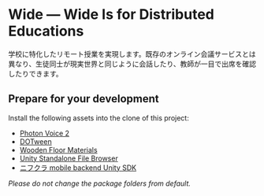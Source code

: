 # Wide — Wide Is for Distributed Educations
学校に特化したリモート授業を実現します。既存のオンライン会議サービスとは異なり、生徒同士が現実世界と同じように会話したり、教師が一目で出席を確認したりできます。

## Prepare for your development
Install the following assets into the clone of this project:
- [Photon Voice 2](https://assetstore.unity.com/packages/tools/audio/photon-voice-2-130518?locale=ja-JP)
- [DOTween](https://assetstore.unity.com/packages/tools/animation/dotween-hotween-v2-27676)
- [Wooden Floor Materials](https://assetstore.unity.com/packages/2d/textures-materials/wood/wooden-floor-materials-150564)
- [Unity Standalone File Browser](https://github.com/gkngkc/UnityStandaloneFileBrowser)
- [ニフクラ mobile backend Unity SDK](https://github.com/NIFCLOUD-mbaas/ncmb_unity)

*Please do not change the package folders from default.*
